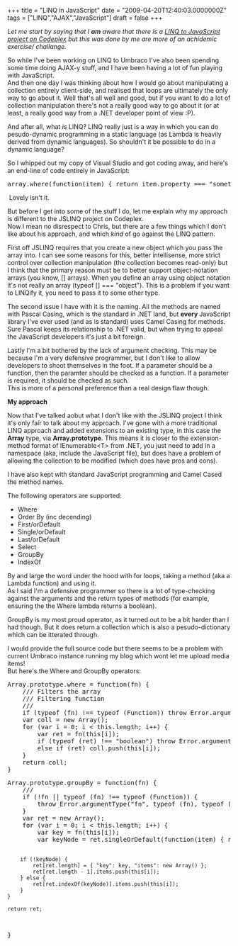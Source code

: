 ﻿+++
title = "LINQ in JavaScript"
date = "2009-04-20T12:40:03.0000000Z"
tags = ["LINQ","AJAX","JavaScript"]
draft = false
+++

<p><em>Let me start by saying that I <strong>am</strong> aware that there is a </em><a href="http://jslinq.codeplex.com/" target="_blank"><em>LINQ to JavaScript project on Codeplex</em></a><em>&nbsp;but this was done by me are more of an achidemic exercise/ challange.</em></p>
<p>So while I've been working on LINQ to Umbraco I've also been spending some time doing AJAX-y stuff, and I have been having a lot of fun playing with JavaScript.<br />And then one day I was thinking about how I would go about manipulating a collection entirely client-side, and realised that loops are ultimately the only way to go about it. Well that's all well and good, but if you want to do a lot of collection manipulation there's not a really good way to go about it (or at least, a really good way from a .NET developer point of view :P).</p>
<p>And after all, what <em>is</em> LINQ? LINQ really just is a way in which you can do pesudo-dynamic programming in a static language (as Lambda is heavily derived from dynamic languages). So shouldn't it be possible to do in a dynamic language?</p>
<p>So I whipped out my copy of Visual Studio and got coding away, and here's an end-line of code entirely in JavaScript:</p>
<pre class="brush: js">array.where(function(item) { return item.property === "something"; }).orderBy().groupBy(function(item) { return item.value; });</pre>
<p>&nbsp;Lovely isn't it.</p>
<p>But before I get into some of the stuff I do, let me explain why my approach is different to the JSLINQ project on Codeplex.<br />Now I mean no disrespect to&nbsp;Chris, but there are a few things which I don't like about his approach, and which<em> kind </em>of go against the LINQ pattern.</p>
<p>First off JSLINQ requires that you create a new object which you pass the array into. I can see some reasons for this, better intellisense, more strict control over collection manipulation (the collection becomes read-only) but I think that the primary reason must be to better support object-notation arrays (you know, [] arrays). When you define an array using object notation it's not really an array (typeof [] === "object"). This is a problem if you want to LINQify it,&nbsp;you need to pass it to some other type.</p>
<p>The second issue I have&nbsp;with it is&nbsp;the naming. All the methods are named with Pascal Casing, which is the standard in .NET land, but <strong>every&nbsp;</strong>JavaScript library I've ever used (and as is standard) uses Camel Casing for methods. Sure Pascal keeps its relationship to .NET valid, but when trying to appeal the JavaScript developers it's just a bit foreign.</p>
<p>Lastly I'm a bit bothered by the lack of argument checking. This may be because I'm a very defensive programmer, but I don't like to allow developers to shoot themselves in the foot. If a parameter should be a function, then the paramter should be checked as a function. If a parameter is required, it should be checked as such.<br />This is more of a personal preference than a real design flaw though.</p>
<p><strong>My approach</strong></p>
<p>Now that I've talked aobut what I don't like with the JSLINQ project I think it's only fair to talk about my approach. I've gone with a more traditional LINQ approach and added extensions to an existing type, in this case the <strong>Array</strong> type, via <strong>Array.prototype</strong>. This means it is closer to the extension-method format of IEnumerable&lt;T&gt; from .NET, you just need to add in a namespace (aka, include the JavaScript file), but does have a problem of allowing the collection to be modified (which does have pros and cons).</p>
<p>I have also kept with standard JavaScript programming and Camel Cased the method names.</p>
<p>The following operators are supported:</p>
<ul>
<li>Where</li>
<li>Order By (inc decending)</li>
<li>First/orDefault</li>
<li>Single/orDefault</li>
<li>Last/orDefault</li>
<li>Select</li>
<li>GroupBy</li>
<li>IndexOf</li>
</ul>
<p>By and large the word under the hood with for loops, taking a method (aka a Lambda function) and using it.<br />As I said I'm a defensive programmer so there is a lot of type-checking against the arguments and the return types of methods (for example, ensuring the the Where lambda returns a boolean).</p>
<p>GroupBy is my most proud operator, as it turned out to be a bit harder than I had though. But it does return a collection which is also a pesudo-dictionary which can be itterated through.</p>
<p>I would provide the full source code but there seems to be a problem with current Umbraco instance running my blog which wont let me upload media items!<br />But here's the Where and GroupBy operators:</p>
<pre class="brush: js">Array.prototype.where = function(fn) {
    /// Filters the array
    /// Filtering function
    /// 
    if (typeof (fn) !== typeof (Function)) throw Error.argumentType("fn", typeof (fn), typeof (Function), "where takes a function to filter on");
    var coll = new Array();
    for (var i = 0; i &lt; this.length; i++) {
        var ret = fn(this[i]);
        if (typeof (ret) !== "boolean") throw Error.argumentType("fn", typeof (ret), typeof (Boolean), "function provided to where much return bool");
        else if (ret) coll.push(this[i]);
    }
    return coll;
}
</pre>
<pre class="brush: js">Array.prototype.groupBy = function(fn) {
    /// 
    if (!fn || typeof (fn) !== typeof (Function)) {
        throw Error.argumentType("fn", typeof (fn), typeof (Function), "groupBy takes a function to filter on");
    }
    var ret = new Array();
    for (var i = 0; i &lt; this.length; i++) {
        var key = fn(this[i]);
        var keyNode = ret.singleOrDefault(function(item) { return item.key === key; });

        if (!keyNode) {
            ret[ret.length] = { "key": key, "items": new Array() };
            ret[ret.length - 1].items.push(this[i]);
        } else {
            ret[ret.indexOf(keyNode)].items.push(this[i]);
        }
    }

    return ret;
}
</pre>
<p>&nbsp;</p>
